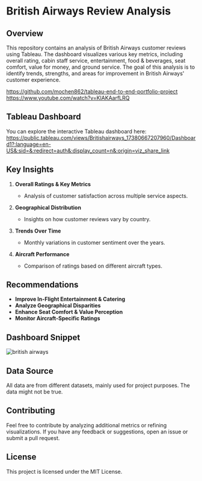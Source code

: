 # British Airways Review Analysis

## Overview  
This repository contains an analysis of British Airways customer reviews using Tableau. The dashboard visualizes various key metrics, including overall rating, cabin staff service, entertainment, food & beverages, seat comfort, value for money, and ground service. The goal of this analysis is to identify trends, strengths, and areas for improvement in British Airways' customer experience.

https://github.com/mochen862/tableau-end-to-end-portfolio-project
https://www.youtube.com/watch?v=KlAKAarfLRQ

## Tableau Dashboard  
You can explore the interactive Tableau dashboard here:  https://public.tableau.com/views/Britishairways_17380667207960/Dashboard1?:language=en-US&:sid=&:redirect=auth&:display_count=n&:origin=viz_share_link

## Key Insights  
1. **Overall Ratings & Key Metrics**  
   - Analysis of customer satisfaction across multiple service aspects.
   
2. **Geographical Distribution**  
   - Insights on how customer reviews vary by country.
   
3. **Trends Over Time**  
   - Monthly variations in customer sentiment over the years.
   
4. **Aircraft Performance**  
   - Comparison of ratings based on different aircraft types.

## Recommendations  
- **Improve In-Flight Entertainment & Catering**
- **Analyze Geographical Disparities**
- **Enhance Seat Comfort & Value Perception**
- **Monitor Aircraft-Specific Ratings**

## Dashboard Snippet  
![british airways](https://github.com/user-attachments/assets/0509e0df-3474-4bf5-9f60-06b0452a85f3)

## Data Source  
All data are from different datasets, mainly used for project purposes. The data might not be true.

## Contributing  
Feel free to contribute by analyzing additional metrics or refining visualizations. If you have any feedback or suggestions, open an issue or submit a pull request.

## License  
This project is licensed under the MIT License.

